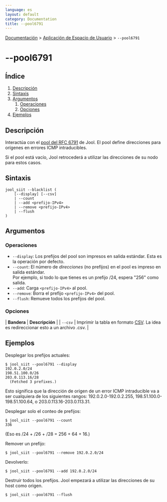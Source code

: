 ```yaml
---
language: es
layout: default
category: Documentation
title: --pool6791
---
```


[Documentación](documentation.html) > [Aplicación de Espacio de Usuario](documentation.html#aplicacin-de-espacio-de-usuario) > `--pool6791`

# \--pool6791

## Índice

1. [Descripción](#descripcin)
2. [Sintaxis](#sintaxis)
3. [Argumentos](#argumentos)
   1. [Operaciones](#operaciones)
   2. [Opciones](#opciones)
4. [Ejemplos](#ejemplos)

## Descripción

Interactúa con el [pool del RFC 6791](pool6791.html) de Jool. El pool define direcciones para orígenes en errores ICMP intraducibles.

Si el pool está vacío, Jool retrocederá a utilizar las direcciones de su nodo para estos casos.


## Sintaxis

	jool_siit --blacklist (
		[--display] [--csv]
		| --count
		| --add <prefijo-IPv4>
		| --remove <prefijo-IPv4>
		| --flush
	)

## Argumentos

### Operaciones

- `--display`: Los prefijos del pool son impresos en salida estándar. Esta es la operación por defecto.
- `--count`: El número de _direcciones_ (no prefijos) en el pool es impreso en salida estándar.  
Por ejemplo, si todo lo que tienes es un prefijo /24, espera "256" como salida.
- `--add`: Carga `<prefijo-IPv4>` al pool.
- `--remove`: Borra el prefijo `<prefijo-IPv4>` del pool.
- `--flush`: Remueve todos los prefijos del pool.

### Opciones

| **Bandera** | **Descripción** |
| `--csv` | Imprimir la tabla en formato [CSV](https://es.wikipedia.org/wiki/CSV). La idea es redireccionar esto a un archivo .csv. |

## Ejemplos

Desplegar los prefijos actuales:

	$ jool_siit --pool6791 --display
	192.0.2.0/24
	198.51.100.0/26
	203.0.113.16/28
	  (Fetched 3 prefixes.)

Esto significa que la dirección de origen de un error ICMP intraducible va a ser cualquiera de los siguientes rangos: 192.0.2.0-192.0.2.255, 198.51.100.0-198.51.100.64, o 203.0.113.16-203.0.113.31.

Desplegar solo el conteo de prefijos:

	$ jool_siit --pool6791 --count
	336

(Eso es /24 + /26 + /28 = 256 + 64 + 16.)

Remover un prefijo:

	$ jool_siit --pool6791 --remove 192.0.2.0/24

Devolverlo:

	$ jool_siit --pool6791 --add 192.0.2.0/24

Destruir todos los prefijos. Jool empezará a utilizar las direcciones de su host como origen.

	$ jool_siit --pool6791 --flush

